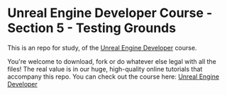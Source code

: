 ﻿# Unreal Engine Developer Course - Section 5 - Testing Grounds

This is an repo for study, of the [Unreal Engine Developer]( http://gdev.tv/urcgithub) course. 

You're welcome to download, fork or do whatever else legal with all the files! The real value is in our huge, high-quality online tutorials that accompany this repo. You can check out the course here: [Unreal Engine Developer]( http://gdev.tv/urcgithub)


